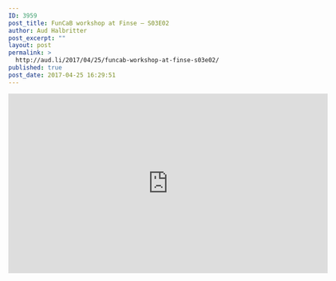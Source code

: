 ```yaml
---
ID: 3959
post_title: FunCaB workshop at Finse – S03E02
author: Aud Halbritter
post_excerpt: ""
layout: post
permalink: >
  http://aud.li/2017/04/25/funcab-workshop-at-finse-s03e02/
published: true
post_date: 2017-04-25 16:29:51
---
```

<iframe src="https://www.youtube.com/embed/1pdC049aqkA" width="640" height="360" frameborder="0" allowfullscreen="allowfullscreen"></iframe>